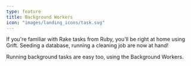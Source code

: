 ```yaml
---
type: feature
title: Background Workers
icon: "images/landing_icons/task.svg"
---
```

If you're familiar with Rake tasks from Ruby, you'll be right at home using Grift. Seeding a database, running a cleaning job are now at hand!

Running background tasks are easy too, using the Background Workers.